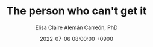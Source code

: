 ---
layout: en_post
title:  "The person who can't get it"
lang: en
lang-ref: accessibility
author: Elisa Claire Alemán Carreón, PhD
date: 2022-07-06 08:00:00 +0900
description: 
---